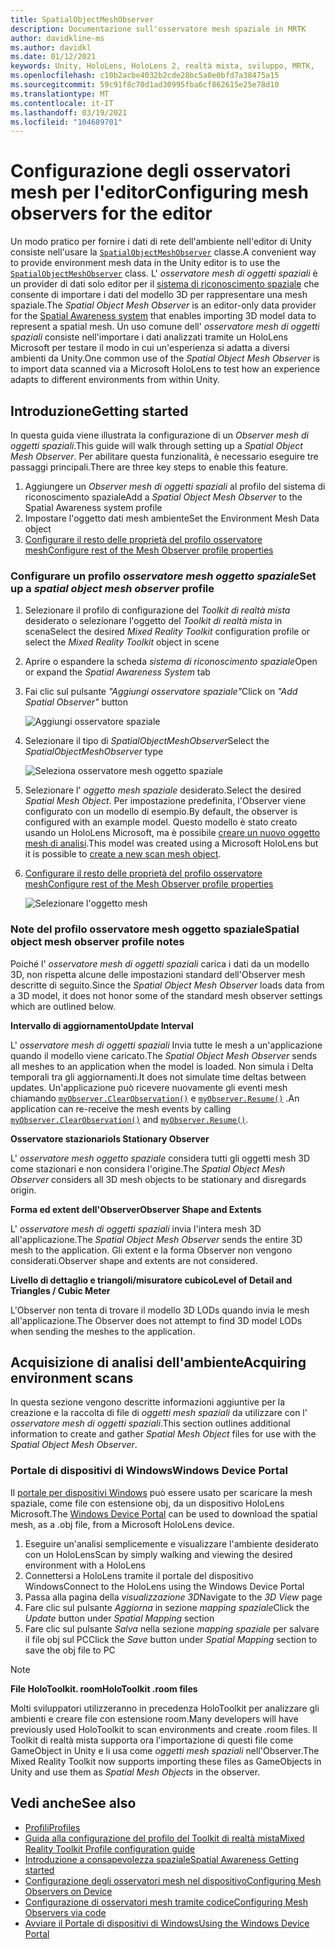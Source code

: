 ```yaml
---
title: SpatialObjectMeshObserver
description: Documentazione sull'osservatore mesh spaziale in MRTK
author: davidkline-ms
ms.author: davidkl
ms.date: 01/12/2021
keywords: Unity, HoloLens, HoloLens 2, realtà mista, sviluppo, MRTK,
ms.openlocfilehash: c10b2acbe4032b2cde28bc5a0e0bfd7a38475a15
ms.sourcegitcommit: 59c91f8c70d1ad30995fba6cf862615e25e78d10
ms.translationtype: MT
ms.contentlocale: it-IT
ms.lasthandoff: 03/19/2021
ms.locfileid: "104689701"
---
```

# <a name="configuring-mesh-observers-for-the-editor"></a><span data-ttu-id="c54a1-104">Configurazione degli osservatori mesh per l'editor</span><span class="sxs-lookup"><span data-stu-id="c54a1-104">Configuring mesh observers for the editor</span></span>

<span data-ttu-id="c54a1-105">Un modo pratico per fornire i dati di rete dell'ambiente nell'editor di Unity consiste nell'usare la [`SpatialObjectMeshObserver`](xref:Microsoft.MixedReality.Toolkit.SpatialObjectMeshObserver.SpatialObjectMeshObserver) classe.</span><span class="sxs-lookup"><span data-stu-id="c54a1-105">A convenient way to provide environment mesh data in the Unity editor is to use the [`SpatialObjectMeshObserver`](xref:Microsoft.MixedReality.Toolkit.SpatialObjectMeshObserver.SpatialObjectMeshObserver) class.</span></span> <span data-ttu-id="c54a1-106">L' *osservatore mesh di oggetti spaziali* è un provider di dati solo editor per il [sistema di riconoscimento spaziale](SpatialAwarenessGettingStarted.md) che consente di importare i dati del modello 3D per rappresentare una mesh spaziale.</span><span class="sxs-lookup"><span data-stu-id="c54a1-106">The *Spatial Object Mesh Observer* is an editor-only data provider for the [Spatial Awareness system](SpatialAwarenessGettingStarted.md) that enables importing 3D model data to represent a spatial mesh.</span></span> <span data-ttu-id="c54a1-107">Un uso comune dell' *osservatore mesh di oggetti spaziali* consiste nell'importare i dati analizzati tramite un HoloLens Microsoft per testare il modo in cui un'esperienza si adatta a diversi ambienti da Unity.</span><span class="sxs-lookup"><span data-stu-id="c54a1-107">One common use of the *Spatial Object Mesh Observer* is to import data scanned via a Microsoft HoloLens to test how an experience adapts to different environments from within Unity.</span></span>

## <a name="getting-started"></a><span data-ttu-id="c54a1-108">Introduzione</span><span class="sxs-lookup"><span data-stu-id="c54a1-108">Getting started</span></span>

<span data-ttu-id="c54a1-109">In questa guida viene illustrata la configurazione di un *Observer mesh di oggetti spaziali*.</span><span class="sxs-lookup"><span data-stu-id="c54a1-109">This guide will walk through setting up a *Spatial Object Mesh Observer*.</span></span> <span data-ttu-id="c54a1-110">Per abilitare questa funzionalità, è necessario eseguire tre passaggi principali.</span><span class="sxs-lookup"><span data-stu-id="c54a1-110">There are three key steps to enable this feature.</span></span>

1. <span data-ttu-id="c54a1-111">Aggiungere un *Observer mesh di oggetti spaziali* al profilo del sistema di riconoscimento spaziale</span><span class="sxs-lookup"><span data-stu-id="c54a1-111">Add a *Spatial Object Mesh Observer* to the Spatial Awareness system profile</span></span>
1. <span data-ttu-id="c54a1-112">Impostare l'oggetto dati mesh ambiente</span><span class="sxs-lookup"><span data-stu-id="c54a1-112">Set the Environment Mesh Data object</span></span>
1. [<span data-ttu-id="c54a1-113">Configurare il resto delle proprietà del profilo osservatore mesh</span><span class="sxs-lookup"><span data-stu-id="c54a1-113">Configure rest of the Mesh Observer profile properties</span></span>](ConfiguringSpatialAwarenessMeshObserver.md)

### <a name="set-up-a-spatial-object-mesh-observer-profile"></a><span data-ttu-id="c54a1-114">Configurare un profilo *osservatore mesh oggetto spaziale*</span><span class="sxs-lookup"><span data-stu-id="c54a1-114">Set up a *spatial object mesh observer* profile</span></span>

1. <span data-ttu-id="c54a1-115">Selezionare il profilo di configurazione del *Toolkit di realtà mista* desiderato o selezionare l'oggetto del *Toolkit di realtà mista* in scena</span><span class="sxs-lookup"><span data-stu-id="c54a1-115">Select the desired *Mixed Reality Toolkit* configuration profile or select the *Mixed Reality Toolkit* object in scene</span></span>
1. <span data-ttu-id="c54a1-116">Aprire o espandere la scheda *sistema di riconoscimento spaziale*</span><span class="sxs-lookup"><span data-stu-id="c54a1-116">Open or expand the *Spatial Awareness System* tab</span></span>
1. <span data-ttu-id="c54a1-117">Fai clic sul pulsante *"Aggiungi osservatore spaziale"*</span><span class="sxs-lookup"><span data-stu-id="c54a1-117">Click on *"Add Spatial Observer"* button</span></span>

    ![Aggiungi osservatore spaziale](../Images/SpatialAwareness/AddObserver.png)

1. <span data-ttu-id="c54a1-119">Selezionare il tipo di *SpatialObjectMeshObserver*</span><span class="sxs-lookup"><span data-stu-id="c54a1-119">Select the *SpatialObjectMeshObserver* type</span></span>

    ![Seleziona osservatore mesh oggetto spaziale](../../Documentation/Images/SpatialAwareness/SelectObjectObserver.png)

1. <span data-ttu-id="c54a1-121">Selezionare l' *oggetto mesh spaziale* desiderato.</span><span class="sxs-lookup"><span data-stu-id="c54a1-121">Select the desired *Spatial Mesh Object*.</span></span> <span data-ttu-id="c54a1-122">Per impostazione predefinita, l'Observer viene configurato con un modello di esempio.</span><span class="sxs-lookup"><span data-stu-id="c54a1-122">By default, the observer is configured with an example model.</span></span> <span data-ttu-id="c54a1-123">Questo modello è stato creato usando un HoloLens Microsoft, ma è possibile [creare un nuovo oggetto mesh di analisi](#acquiring-environment-scans).</span><span class="sxs-lookup"><span data-stu-id="c54a1-123">This model was created using a Microsoft HoloLens but it is possible to [create a new scan mesh object](#acquiring-environment-scans).</span></span>
1. [<span data-ttu-id="c54a1-124">Configurare il resto delle proprietà del profilo osservatore mesh</span><span class="sxs-lookup"><span data-stu-id="c54a1-124">Configure rest of the Mesh Observer profile properties</span></span>](ConfiguringSpatialAwarenessMeshObserver.md)

    ![Selezionare l'oggetto mesh](../Images/SpatialAwareness/ObjectObserverProfile.png)

### <a name="spatial-object-mesh-observer-profile-notes"></a><span data-ttu-id="c54a1-126">Note del profilo osservatore mesh oggetto spaziale</span><span class="sxs-lookup"><span data-stu-id="c54a1-126">Spatial object mesh observer profile notes</span></span>

<span data-ttu-id="c54a1-127">Poiché l' *osservatore mesh di oggetti spaziali* carica i dati da un modello 3D, non rispetta alcune delle impostazioni standard dell'Observer mesh descritte di seguito.</span><span class="sxs-lookup"><span data-stu-id="c54a1-127">Since the *Spatial Object Mesh Observer* loads data from a 3D model, it does not honor some of the standard mesh observer settings which are outlined below.</span></span>

<span data-ttu-id="c54a1-128">**Intervallo di aggiornamento**</span><span class="sxs-lookup"><span data-stu-id="c54a1-128">**Update Interval**</span></span>

<span data-ttu-id="c54a1-129">L'  *osservatore mesh di oggetti spaziali* Invia tutte le mesh a un'applicazione quando il modello viene caricato.</span><span class="sxs-lookup"><span data-stu-id="c54a1-129">The  *Spatial Object Mesh Observer* sends all meshes to an application when the model is loaded.</span></span> <span data-ttu-id="c54a1-130">Non simula i Delta temporali tra gli aggiornamenti.</span><span class="sxs-lookup"><span data-stu-id="c54a1-130">It does not simulate time deltas between updates.</span></span> <span data-ttu-id="c54a1-131">Un'applicazione può ricevere nuovamente gli eventi mesh chiamando [`myObserver.ClearObservation()`](xref:Microsoft.MixedReality.Toolkit.SpatialAwareness.IMixedRealitySpatialAwarenessObserver.ClearObservations) e [`myObserver.Resume()`](xref:Microsoft.MixedReality.Toolkit.SpatialAwareness.IMixedRealitySpatialAwarenessObserver.Resume) .</span><span class="sxs-lookup"><span data-stu-id="c54a1-131">An application can re-receive the mesh events by calling [`myObserver.ClearObservation()`](xref:Microsoft.MixedReality.Toolkit.SpatialAwareness.IMixedRealitySpatialAwarenessObserver.ClearObservations) and [`myObserver.Resume()`](xref:Microsoft.MixedReality.Toolkit.SpatialAwareness.IMixedRealitySpatialAwarenessObserver.Resume).</span></span>

<span data-ttu-id="c54a1-132">**Osservatore stazionario**</span><span class="sxs-lookup"><span data-stu-id="c54a1-132">**Is Stationary Observer**</span></span>

<span data-ttu-id="c54a1-133">L' *osservatore mesh oggetto spaziale* considera tutti gli oggetti mesh 3D come stazionari e non considera l'origine.</span><span class="sxs-lookup"><span data-stu-id="c54a1-133">The *Spatial Object Mesh Observer* considers all 3D mesh objects to be stationary and disregards origin.</span></span>

<span data-ttu-id="c54a1-134">**Forma ed extent dell'Observer**</span><span class="sxs-lookup"><span data-stu-id="c54a1-134">**Observer Shape and Extents**</span></span>

<span data-ttu-id="c54a1-135">L'  *osservatore mesh di oggetti spaziali* invia l'intera mesh 3D all'applicazione.</span><span class="sxs-lookup"><span data-stu-id="c54a1-135">The  *Spatial Object Mesh Observer* sends the entire 3D mesh to the application.</span></span> <span data-ttu-id="c54a1-136">Gli extent e la forma Observer non vengono considerati.</span><span class="sxs-lookup"><span data-stu-id="c54a1-136">Observer shape and extents are not considered.</span></span>

<span data-ttu-id="c54a1-137">**Livello di dettaglio e triangoli/misuratore cubico**</span><span class="sxs-lookup"><span data-stu-id="c54a1-137">**Level of Detail and Triangles / Cubic Meter**</span></span>

<span data-ttu-id="c54a1-138">L'Observer non tenta di trovare il modello 3D LODs quando invia le mesh all'applicazione.</span><span class="sxs-lookup"><span data-stu-id="c54a1-138">The Observer does not attempt to find 3D model LODs when sending the meshes to the application.</span></span>

## <a name="acquiring-environment-scans"></a><span data-ttu-id="c54a1-139">Acquisizione di analisi dell'ambiente</span><span class="sxs-lookup"><span data-stu-id="c54a1-139">Acquiring environment scans</span></span>

<span data-ttu-id="c54a1-140">In questa sezione vengono descritte informazioni aggiuntive per la creazione e la raccolta di file di *oggetti mesh spaziali* da utilizzare con l' *osservatore mesh di oggetti spaziali*.</span><span class="sxs-lookup"><span data-stu-id="c54a1-140">This section outlines additional information to create and gather *Spatial Mesh Object* files for use with the *Spatial Object Mesh Observer*.</span></span>

### <a name="windows-device-portal"></a><span data-ttu-id="c54a1-141">Portale di dispositivi di Windows</span><span class="sxs-lookup"><span data-stu-id="c54a1-141">Windows Device Portal</span></span>

<span data-ttu-id="c54a1-142">Il [portale per dispositivi Windows](https://docs.microsoft.com/windows/mixed-reality/using-the-windows-device-portal) può essere usato per scaricare la mesh spaziale, come file con estensione obj, da un dispositivo HoloLens Microsoft.</span><span class="sxs-lookup"><span data-stu-id="c54a1-142">The [Windows Device Portal](https://docs.microsoft.com/windows/mixed-reality/using-the-windows-device-portal) can be used to download the spatial mesh, as a .obj file, from a Microsoft HoloLens device.</span></span>

1. <span data-ttu-id="c54a1-143">Eseguire un'analisi semplicemente e visualizzare l'ambiente desiderato con un HoloLens</span><span class="sxs-lookup"><span data-stu-id="c54a1-143">Scan by simply walking and viewing the desired environment with a HoloLens</span></span>
1. <span data-ttu-id="c54a1-144">Connettersi a HoloLens tramite il portale del dispositivo Windows</span><span class="sxs-lookup"><span data-stu-id="c54a1-144">Connect to the HoloLens using the Windows Device Portal</span></span>
1. <span data-ttu-id="c54a1-145">Passa alla pagina della *visualizzazione 3D*</span><span class="sxs-lookup"><span data-stu-id="c54a1-145">Navigate to the *3D View* page</span></span>
1. <span data-ttu-id="c54a1-146">Fare clic sul pulsante *Aggiorna* in sezione *mapping spaziale*</span><span class="sxs-lookup"><span data-stu-id="c54a1-146">Click the *Update* button under *Spatial Mapping* section</span></span>
1. <span data-ttu-id="c54a1-147">Fare clic sul pulsante *Salva* nella sezione *mapping spaziale* per salvare il file obj sul PC</span><span class="sxs-lookup"><span data-stu-id="c54a1-147">Click the *Save* button under *Spatial Mapping* section to save the obj file to PC</span></span>

> [!NOTE]
> <span data-ttu-id="c54a1-148">**File HoloToolkit. room**</span><span class="sxs-lookup"><span data-stu-id="c54a1-148">**HoloToolkit .room files**</span></span>
>
> <span data-ttu-id="c54a1-149">Molti sviluppatori utilizzeranno in precedenza HoloToolkit per analizzare gli ambienti e creare file con estensione room.</span><span class="sxs-lookup"><span data-stu-id="c54a1-149">Many developers will have previously used HoloToolkit to scan environments and create .room files.</span></span> <span data-ttu-id="c54a1-150">Il Toolkit di realtà mista supporta ora l'importazione di questi file come GameObject in Unity e li usa come *oggetti mesh spaziali* nell'Observer.</span><span class="sxs-lookup"><span data-stu-id="c54a1-150">The Mixed Reality Toolkit now supports importing these files as GameObjects in Unity and use them as *Spatial Mesh Objects* in the observer.</span></span>

## <a name="see-also"></a><span data-ttu-id="c54a1-151">Vedi anche</span><span class="sxs-lookup"><span data-stu-id="c54a1-151">See also</span></span>

- [<span data-ttu-id="c54a1-152">Profili</span><span class="sxs-lookup"><span data-stu-id="c54a1-152">Profiles</span></span>](../Profiles/Profiles.md)
- [<span data-ttu-id="c54a1-153">Guida alla configurazione del profilo del Toolkit di realtà mista</span><span class="sxs-lookup"><span data-stu-id="c54a1-153">Mixed Reality Toolkit Profile configuration guide</span></span>](../../out-of-scope/MixedRealityConfigurationGuide.md)
- [<span data-ttu-id="c54a1-154">Introduzione a consapevolezza spaziale</span><span class="sxs-lookup"><span data-stu-id="c54a1-154">Spatial Awareness Getting started</span></span>](SpatialAwarenessGettingStarted.md)
- [<span data-ttu-id="c54a1-155">Configurazione degli osservatori mesh nel dispositivo</span><span class="sxs-lookup"><span data-stu-id="c54a1-155">Configuring Mesh Observers on Device</span></span>](ConfiguringSpatialAwarenessMeshObserver.md)
- [<span data-ttu-id="c54a1-156">Configurazione di osservatori mesh tramite codice</span><span class="sxs-lookup"><span data-stu-id="c54a1-156">Configuring Mesh Observers via code</span></span>](UsageGuide.md)
- [<span data-ttu-id="c54a1-157">Avviare il Portale di dispositivi di Windows</span><span class="sxs-lookup"><span data-stu-id="c54a1-157">Using the Windows Device Portal</span></span>](https://docs.microsoft.com/windows/mixed-reality/using-the-windows-device-portal)
